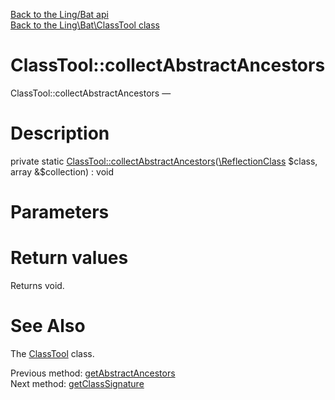 [Back to the Ling/Bat api](https://github.com/lingtalfi/Bat/blob/master/doc/api/Ling/Bat.md)<br>
[Back to the Ling\Bat\ClassTool class](https://github.com/lingtalfi/Bat/blob/master/doc/api/Ling/Bat/ClassTool.md)


ClassTool::collectAbstractAncestors
================



ClassTool::collectAbstractAncestors — 




Description
================


private static [ClassTool::collectAbstractAncestors](https://github.com/lingtalfi/Bat/blob/master/doc/api/Ling/Bat/ClassTool/collectAbstractAncestors.md)([\ReflectionClass](http://php.net/manual/en/class.reflectionclass.php) $class, array &$collection) : void









Parameters
================



Return values
================

Returns void.








See Also
================

The [ClassTool](https://github.com/lingtalfi/Bat/blob/master/doc/api/Ling/Bat/ClassTool.md) class.

Previous method: [getAbstractAncestors](https://github.com/lingtalfi/Bat/blob/master/doc/api/Ling/Bat/ClassTool/getAbstractAncestors.md)<br>Next method: [getClassSignature](https://github.com/lingtalfi/Bat/blob/master/doc/api/Ling/Bat/ClassTool/getClassSignature.md)<br>

